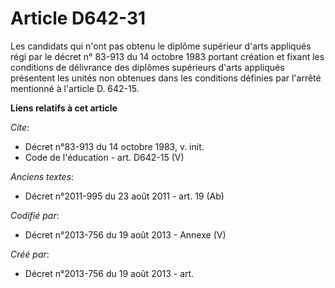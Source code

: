# Article D642-31

Les candidats qui n'ont pas obtenu le diplôme supérieur d'arts appliqués régi par le décret n° 83-913 du 14 octobre 1983
portant création et fixant les conditions de délivrance des diplômes supérieurs d'arts appliqués présentent les unités non
obtenues dans les conditions définies par l'arrêté mentionné à l'article D. 642-15.

**Liens relatifs à cet article**

_Cite_:

  - Décret n°83-913 du 14 octobre 1983, v. init.
  - Code de l'éducation - art. D642-15 (V)

_Anciens textes_:

  - Décret n°2011-995 du 23 août 2011 - art. 19 (Ab)

_Codifié par_:

  - Décret n°2013-756 du 19 août 2013 -  Annexe (V)

_Créé par_:

  - Décret n°2013-756 du 19 août 2013 - art.
